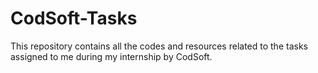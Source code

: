 # CodSoft-Tasks
This repository contains all the codes and resources related to the tasks assigned to me during my internship by CodSoft.

